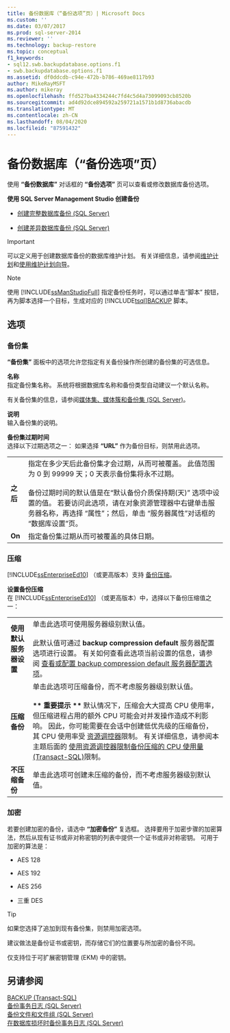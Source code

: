 ```yaml
---
title: 备份数据库（“备份选项”页）| Microsoft Docs
ms.custom: ''
ms.date: 03/07/2017
ms.prod: sql-server-2014
ms.reviewer: ''
ms.technology: backup-restore
ms.topic: conceptual
f1_keywords:
- sql12.swb.backupdatabase.options.f1
- swb.backupdatabase.options.f1
ms.assetid: df0ddcdb-c94e-472b-b786-469ae8117b93
author: MikeRayMSFT
ms.author: mikeray
ms.openlocfilehash: ffd527ba4334244c7fd4c5d4a73099093cb8520b
ms.sourcegitcommit: ad4d92dce894592a259721a1571b1d8736abacdb
ms.translationtype: MT
ms.contentlocale: zh-CN
ms.lasthandoff: 08/04/2020
ms.locfileid: "87591432"
---
```

# <a name="back-up-database-backup-options-page"></a>备份数据库（“备份选项”页）
  使用  **“备份数据库”** 对话框的 **“备份选项”** 页可以查看或修改数据库备份选项。  
  
 **使用 SQL Server Management Studio 创建备份**  
  
-   [创建完整数据库备份 (SQL Server)](create-a-full-database-backup-sql-server.md)  
  
-   [创建差异数据库备份 (SQL Server)](create-a-differential-database-backup-sql-server.md)  
  
> [!IMPORTANT]  
>  可以定义用于创建数据库备份的数据库维护计划。 有关详细信息，请参阅[维护计划](../maintenance-plans/maintenance-plans.md)和[使用维护计划向导](../maintenance-plans/use-the-maintenance-plan-wizard.md)。  
  
> [!NOTE]  
>  使用 [!INCLUDE[ssManStudioFull](../../includes/ssmanstudiofull-md.md)] 指定备份任务时，可以通过单击“脚本”  按钮，再为脚本选择一个目标，生成对应的 [!INCLUDE[tsql](../../includes/tsql-md.md)][BACKUP](/sql/t-sql/statements/backup-transact-sql) 脚本。  
  
## <a name="options"></a>选项  
  
### <a name="backup-set"></a>备份集  
 **“备份集”** 面板中的选项允许您指定有关备份操作所创建的备份集的可选信息。  
  
 **名称**  
 指定备份集名称。 系统将根据数据库名称和备份类型自动建议一个默认名称。  
  
 有关备份集的信息，请参阅[媒体集、媒体簇和备份集 (SQL Server)](media-sets-media-families-and-backup-sets-sql-server.md)。  
  
 **说明**  
 输入备份集的说明。  
  
 **备份集过期时间**  
 选择以下过期选项之一： 如果选择 **“URL”** 作为备份目标，则禁用此选项。  
  
|||  
|-|-|  
|**之后**|指定在多少天后此备份集才会过期，从而可被覆盖。 此值范围为 0 到 99999 天；0 天表示备份集将永不过期。<br /><br /> 备份过期时间的默认值是在“默认备份介质保持期(天)”  选项中设置的值。 若要访问此选项，请在对象资源管理器中右键单击服务器名称，再选择  “属性”；然后，单击  “服务器属性”对话框的  “数据库设置”页。|  
|**On**|指定备份集过期从而可被覆盖的具体日期。|  
  
### <a name="compression"></a>压缩  
 [!INCLUDE[ssEnterpriseEd10](../../../includes/ssenterpriseed10-md.md)] （或更高版本）支持 [备份压缩](backup-compression-sql-server.md)。  
  
 **设置备份压缩**  
 在 [!INCLUDE[ssEnterpriseEd10](../../../includes/ssenterpriseed10-md.md)] （或更高版本）中，选择以下备份压缩值之一：  
  
|||  
|-|-|  
|**使用默认服务器设置**|单击此选项可使用服务器级别默认值。<br /><br /> 此默认值可通过 **backup compression default** 服务器配置选项进行设置。 有关如何查看此选项当前设置的信息，请参阅 [查看或配置 backup compression default 服务器配置选项](../../database-engine/configure-windows/view-or-configure-the-backup-compression-default-server-configuration-option.md)。|  
|**压缩备份**|单击此选项可压缩备份，而不考虑服务器级别默认值。<br /><br /> **\*\* 重要提示 \*\*** 默认情况下，压缩会大大提高 CPU 使用率，但压缩进程占用的额外 CPU 可能会对并发操作造成不利影响。 因此，你可能需要在会话中创建低优先级的压缩备份，其 CPU 使用率受 [资源调控器](../resource-governor/resource-governor.md)限制。 有关详细信息，请参阅本主题后面的 [使用资源调控器限制备份压缩的 CPU 使用量 (Transact-SQL)](use-resource-governor-to-limit-cpu-usage-by-backup-compression-transact-sql.md)限制。|  
|**不压缩备份**|单击此选项可创建未压缩的备份，而不考虑服务器级别默认值。|  
  
### <a name="encryption"></a>加密  
 若要创建加密的备份，请选中 **“加密备份”** 复选框。 选择要用于加密步骤的加密算法，然后从现有证书或非对称密钥的列表中提供一个证书或非对称密钥。 可用于加密的算法是：  
  
-   AES 128  
  
-   AES 192  
  
-   AES 256  
  
-   三重 DES  
  
> [!TIP]  
>  如果您选择了追加到现有备份集，则禁用加密选项。  
>   
>  建议做法是备份证书或密钥，而存储它们的位置要与所加密的备份不同。  
>   
>  仅支持位于可扩展密钥管理 (EKM) 中的密钥。  
  
## <a name="see-also"></a>另请参阅  
 [BACKUP (Transact-SQL)](/sql/t-sql/statements/backup-transact-sql)   
 [备份事务日志 (SQL Server)](back-up-a-transaction-log-sql-server.md)   
 [备份文件和文件组 (SQL Server)](back-up-files-and-filegroups-sql-server.md)   
 [在数据库损坏时备份事务日志 (SQL Server)](back-up-the-transaction-log-when-the-database-is-damaged-sql-server.md)  
  
  

